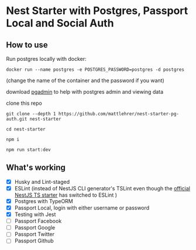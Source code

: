 # Nest Starter with Postgres, Passport Local and Social Auth

## How to use

Run postgres locally with docker:

`docker run --name postgres -e POSTGRES_PASSWORD=postgres -d postgres`

(change the name of the container and the password if you want)

download [pgadmin](https://www.pgadmin.org/download/) to help with postgres
admin and viewing data

clone this repo

`git clone --depth 1 https://github.com/mattlehrer/nest-starter-pg-auth.git nest-starter`

`cd nest-starter`

`npm i`

`npm run start:dev`

## What's working

- [x] Husky and Lint-staged
- [x] ESLint (instead of NestJS CLI generator's TSLint even though the
      [official NestJS TS starter](https://github.com/nestjs/typescript-starter)
      has switched to ESLint )
- [x] Postgres with TypeORM
- [x] Passport Local, login with either username or password
- [x] Testing with Jest
- [ ] Passport Facebook
- [ ] Passport Google
- [ ] Passport Twitter
- [ ] Passport Github
